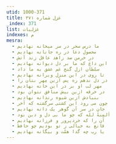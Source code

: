 ```yaml
---
utid: 1000-371
title: غزل شماره ۳۷۱
_index: 371
list: غزلیات
indexes: م
mesra:
  - ما درس سحر در سر میخانه نهادیم
  - محصول دعا در ره جانانه نهادیم
  - در خرمن صد زاهد عاقل زند آتش
  - این داغ که ما بر دل دیوانه نهادیم
  - سلطان ازل گنج غم عشق به ما داد
  - تا روی در این منزل ویرانه نهادیم
  - در دل ندهم ره پس ازین مِهرِ بتان را
  - مهر لب او بر در این خانه نهادیم
  - در خرقه ازین بیش منافق نتوان بود
  - بنیادش ازین شیوه رندانه نهادیم
  - چون می رود این کشتی سرگشته که آخر
  - جان در سر آن گوهر یک دانه نهادیم
  - اَلمِنهُ لله که چو ما بی دل و دین بود
  - آن را که خردپرور و فرزانه نهادیم
  - قانع به خیالی ز تو بودیم چو حافظ
  - یا رب چه گدا همّت و بیگانه نهادیم
---
```


